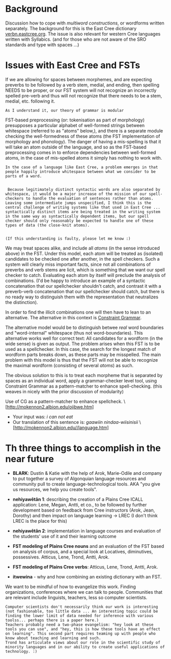 



# Background


Discussion how to cope with *multiword constructions*, or wordforms
written separately. The background for this is the East Cree dictionary
[verbn.eastcree.org](http://verbn.eastcree.org). The issue is also relevant
for western Cree languages written with Syllabics. (and for those who are 
not aware of the SRO standards and type with spaces ...)




# Issues with East Cree and FSTs


If we are allowing for spaces between morphemes, and are expecting preverbs to be followed by a verb stem, medial, and ending, then spelling NEEDS to be proper, or our FST system will not recognize   an incorrectly spelled pre-verb and thus will not recognize that there needs to be a stem, medial, etc. following it. 


    As I understand it, our theory of grammar is modular

        
FST-based preprocessing (or: tokenisation as part of morphology) presupposes a particular alphabet of well-formed strings between whitespace (referred to as "atoms" below,), and there is a separate module checking the well-formedness of these atoms (the FST implementation of morphology and phonology). The danger of having a mis-spelling is that it will take an atom outside of the language, and so as the FST-based preprocessing comes in to enforce dependencies between well-formed atoms, in the case of mis-spelled atoms it simply has nothing to work with. 


    In the case of a language like East Cree, a problem emerges in that people happily introduce whitespace between what we consider to be parts of a word. 

    
     Because legitimately distinct syntactic words are also separated by whitespace, it would be a major increase of the mission of our spell-checkers to handle the evaluation of sentences rather than atoms. Leaving some intermediate jumps unspecified, I think this is the central challenge of writing systems like that used in East Cree ... syntactically distinct items are being treated in the writing system in the same way as syntactically dependent items, but our spell checker should only reasonably be expected to handle one of these types of data (the close-knit atoms).

    
    (If this understanding is faulty, please let me know :)


We may treat spaces alike, and include all *atoms* 
(in the sense introduced above) in the FST. Under this model, each atom
will be treated as (isolated) candidates to be checked one after another, in the 
spell checkers. Such a system will clearly miss important facts, since not 
all combinations of preverbs and verb stems are licit, which is something that we want our spell checker to catch. Evaluating each atom by itself will preclude the analysis of combinations. (I'd be happy to introduce an example of a syntactic concatenation that our spellchecker shouldn't catch, and contrast it with a preverb-verb concatenation that our spellchecker should catch, but there is no ready way to distinguish them with the representation that neutralizes the distinction).


In order to find the illicit combinations one will then have to lean to an alternative.
The alternative in this context is [Constraint Grammar](https://en.wikipedia.org/wiki/Constraint_Grammar).


The alternative model would be to distinguish betwee *real* word boundaries
and "word-internal" whitespace (thus not word-boundaries). This alternative 
works well for correct text: All candidates for a wordform (in the wide sense)
is given as output. The problem arises when this FST is to be used as a 
spellchecker. In this case, the search for the longest match of wordform parts
breaks down, as these parts may be misspelled. The main problem with this
model is thus that the FST will not be able to recognize the maximal wordform
(consisting of several *atoms*) as such.


The obvious solution to this is to treat each morpheme that is separated by 
spaces as an individual word, apply a grammar-checker level tool, using 
Constraint Grammar as a pattern-matcher to enhance  spell-checking. 
(this weaves in nicely with the prior discussion of modularity)


Use of CG as a pattern-matcher to enhance spellcheck. \\
[http://mokennon2.albion.edu/ojibwe.htm]


* Your input was: *i can not eat*
* Our translation of this sentence is: *gaawiin nindaa-wiisinisii* \\
  [http://mokennon2.albion.edu//language.htm]




# Th three things to accomplish in the near future


* **BLARK**: Dustin & Katie with the help of Arok, Marie-Odile and company to put together a survey of Algonquian language resources and community pull to create language-technological tools. AKA "you give us resources, we help you create tools".

    
* **nehiyawêtân 1**: describing the creation of a Plains Cree ICALL application: Lene, Megan, Antti, et co., to be followed by further development based on feedback from Cree instructors (Arok, Jean, Dorothy) and then impact on language learning  -> LREC (I don't think LREC is the place for this)


* **nehiyawêtân 2**: implementation in language courses and evaluation of the students' use of it and their learning outcome


* **FST modeling of Plains Cree nouns** and an evaluation of the FST based on analysis of corpus, and a special look at Locatives, diminutives, possessives.  Atticus, Lene, Trond, Antti, Arok.


* **FST modeling of Plains Cree verbs**: Atticus, Lene, Trond, Antti, Arok.


* **itwewina** - why and how combining an existing dictionary with an FST. 


We want to be mindful of how to evangelize this work. Finding organizations, conferences where we can talk to people. Communities that are relevant include linguists, teachers, less so computer scientists. 


    Computer scientists don't necessarily think our work is interesting (not fashionable, too little data ... An interesting topic could be finding the lower limit of data needed for inference with various toolss... perhaps there is a paper here.) 
    Teachers probably need a two-phase evangelism: "hey look at these tools you can use", and "hey, this is how these tools have an effect on learning". This second part requires teaming up with people who know about teaching and learning and such.
    Trond has articulate views about our role in the scientific study of minority languages and in our ability to create useful applications of technology. :)














